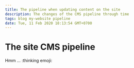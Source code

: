 ```yaml
---
title: The pipeline when updating content on the site
description: The changes of the CMS pipeline through time
tags: blog my-website pipeline
date: Tue, 11 Feb 2020 18:13:54 GMT+0700
---
```


# The site CMS pipeline

Hmm ... :thinking emoji:
